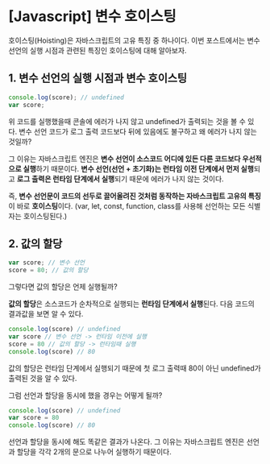 # [Javascript] 변수 호이스팅

호이스팅(Hoisting)은 자바스크립트의 고유 특징 중 하나이다.
이번 포스트에서는 변수 선언의 실행 시점과 관련된 특징인 호이스팅에 대해 알아보자.

## 1. 변수 선언의 실행 시점과 변수 호이스팅

```jsx
console.log(score); // undefined
var score;
```

위 코드를 실행했을때 콘솔에 에러가 나지 않고 undefined가 출력되는 것을 볼 수 있다.
변수 선언 코드가 로그 출력 코드보다 뒤에 있음에도 불구하고 왜 에러가 나지 않는 것일까?

그 이유는 자바스크립트 엔진은 **변수 선언이 소스코드 어디에 있든 다른 코드보다 우선적으로 실행**하기 때문이다. **변수 선언(선언 + 초기화)는 런타임 이전 단계에서 먼저 실행**되고 **로그 출력은 런타임 단계에서 실행**되기 때문에 에러가 나지 않는 것이다.

즉, **변수 선언문이 코드의 선두로 끌어올려진 것처럼 동작하는 자바스크립트 고유의 특징**이 바로 **호이스팅**이다. (var, let, const, function, class를 사용해 선언하는 모든 식별자는 호이스팅된다.)

## 2. 값의 할당

```jsx
var score; // 변수 선언
score = 80; // 값의 할당
```

그렇다면 값의 할당은 언제 실행될까?

**값의 할당**은 소스코드가 순차적으로 실행되는 **런타임 단계에서 실행**된다.
다음 코드의 결과값을 보면 알 수 있다.

```jsx
console.log(score) // undefined
var score // 변수 선언 -> 런타임 이전에 실행
score = 80 // 값의 할당 -> 런타임때 실행
console.log(score) // 80
```

값의 할당은 런타임 단계에서 실행되기 때문에 첫 로그 출력때 80이 아닌 undefined가 출력된 것을 알 수 있다.

그럼 선언과 할당을 동시에 했을 경우는 어떻게 될까?

```jsx
console.log(score) // undefined
var score = 80
console.log(score) // 80
```

선언과 할당을 동시에 해도 똑같은 결과가 나온다.
그 이유는 자바스크립트 엔진은 선언과 할당을 각각 2개의 문으로 나누어 실행하기 때문이다.